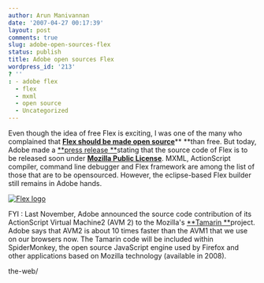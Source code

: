 ```yaml
---
author: Arun Manivannan
date: '2007-04-27 00:17:39'
layout: post
comments: true
slug: adobe-open-sources-flex
status: publish
title: Adobe open sources Flex
wordpress_id: '213'
? ''
: - adobe flex
  - flex
  - mxml
  - open source
  - Uncategorized
---
```


Even though the idea of free Flex is exciting, I was one of the many who
complained that [**Flex should be made open source**][1]** **than free. But
today, Adobe made a [**press release **][2]stating that the source code of
Flex is to be released soon under [**Mozilla Public License**][3]. MXML,
ActionScript compiler, command line debugger and Flex framework are among the
list of those that are to be opensourced. However, the eclipse-based Flex
builder still remains in Adobe hands.

[![Flex logo][4]][5]

FYI : Last November, Adobe announced the source code contribution of its
ActionScript Virtual Machine2 (AVM 2) to the Mozilla's [**Tamarin
**][6]project. Adobe says that AVM2 is about 10 times faster than the AVM1
that we use on our browsers now. The Tamarin code will be included within
SpiderMonkey, the open source JavaScript engine used by Firefox and other
applications based on Mozilla technology (available in 2008).

   [1]: http://www.arunma.com/2007/03/22/is-adobe-flex-really-the-future-of-
the-web/

   [2]:
http://www.adobe.com/aboutadobe/pressroom/pressreleases/200704/042607Flex.html

   [3]: http://www.mozilla.org/MPL/mpl-faq.html

   [4]: http://www.arunma.com/wp-content/uploads/2007/04/flex.jpg

   [5]: http://www.arunma.com/wp-content/uploads/2007/04/flex.jpg (Flex logo)

   [6]: http://www.mozilla.org/projects/tamarin/faq.html

